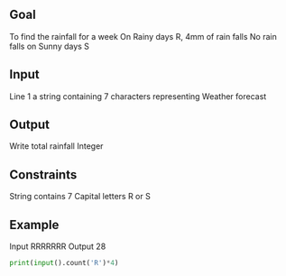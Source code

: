 ## Goal

To find the rainfall for a week
On Rainy days R, 4mm of rain falls
No rain falls on Sunny days S

## Input
Line 1 a string containing 7 characters representing Weather forecast

## Output
Write total rainfall
Integer

## Constraints
String contains 7 Capital letters R or S

## Example
Input
RRRRRRR
Output
28

```py
print(input().count('R')*4)
```